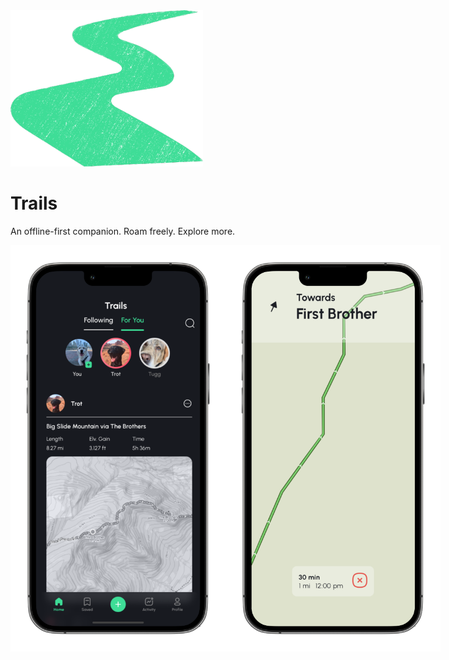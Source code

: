 <img src=".github/trails.png" height="250" alt="Trails logo"/>

# Trails

An offline-first companion. Roam freely. Explore more.


<div style="display: flex;flex-direction: row">
<img src=".github/home_dark.png" height="650" alt="Trails Home Tab"/>

<img src=".github/hike_light.png" height="650" alt="Trails Home Tab"/>
</div>


